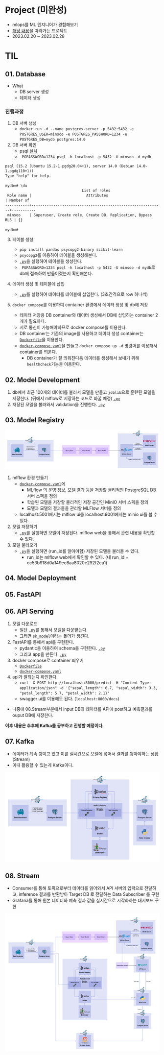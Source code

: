 # Project (미완성)
- mlops를 ML 엔지니어가 경험해보기
- [해당 내용](https://mlops-for-mle.github.io/tutorial/docs/intro)을 따라가는 프로젝트
- 2023.02.20 ~ 2023.02.28

# TIL
## 01. Database
- What
    - DB server 생성
    - 데이터 생성
### 진행과정
1. DB 서버 생성
    -  `docker run -d --name postgres-server -p 5432:5432 -e POSTGRES_USER=minsoo -e POSTGRES_PASSWORD=1234 -e POSTGRES_DB=mydb postgres:14.0`
2. DB 서버 확인
    - psql [설치](https://www.postgresql.org/download/)
    - ` PGPASSWORD=1234 psql -h localhost -p 5432 -U minsoo -d mydb`
```
psql (15.2 (Ubuntu 15.2-1.pgdg20.04+1), server 14.0 (Debian 14.0-1.pgdg110+1))
Type "help" for help.

mydb=# \du
                                   List of roles
 Role name |                         Attributes                         | Member of 
-----------+------------------------------------------------------------+-----------
 minsoo    | Superuser, Create role, Create DB, Replication, Bypass RLS | {}

mydb=# 
```
3. 테이블 생성
    - `pip install pandas psycopg2-binary scikit-learn`
    - `psycopg2`를 이용하여 테이블을 생성해본다.
    - [`.py`](./01_database/01_create_table.py)을 실행하여 테이블을 생성한다.
    - ` PGPASSWORD=1234 psql -h localhost -p 5432 -U minsoo -d mydb`로 db에 접속하여 만들어졌는지 확인해본다.

4. 데이터 생성 및 테이블에 삽입
    - [`.py`](./01_database/02_data_insert.py)를 실행하여 데이터를 테이블에 삽입한다. (3초간격으로 row 하나씩)

5. `docker compose`를 이용하여 container 환경에서 데이터 생성 및 db에 저장
    - 데이터 저장용 DB container와 데이터 생성해서 DB에 삽입하는 container 2개가 필요하다.
    - 서로 통신이 가능해야하므로 docker compose를 이용한다.
    - DB container는 기존의 image를 사용하고 데이터 생성 container는 [`Dockerfile`](./01_database/Dockerfile)을 이용한다.
    - [`docker-compose.yaml`](./01_database/docker-compose.yaml)을 만들고 `docker compose up -d` 명령어를 이용해서 container를 띄운다.
        - DB container가 잘 띄워진다음 데이터를 생성해서 보내기 위해 `healthcheck`기능을 이용한다.

## 02. Model Development
1. db에서 최근 100개의 데이터를 불러서 모델을 만들고 `joblib`으로 훈련된 모델을 저장한다. (뒤에서 mlflow로 저장하는 코드로 바꿀 예정) [`.py`](./02_model_develop/01_db_train.py)
2. 저장된 모델을 불러와서 validation을 진행한다. [`.py`](./02_model_develop/02_db_validate_save_model.py)

## 03. Model Registry

![img](./03_model_registry/model_registry.png)

1. mlflow 환경 만들기
    - [`docker-compose.yaml`](./03_model_registry/docker-compose.yaml)에
        - MLflow 의 운영 정보, 모델 결과 등을 저장할 물리적인 PostgreSQL DB 서버 스펙을 정의
        - 학습된 모델을 저장할 물리적인 저장 공간인 MinIO 서버 스펙을 정의
        - 모델과 모델의 결과들을 관리할 MLFlow 서버를 정의
    - localhost:5001에서는 mlflow ui를 localhost:9001에서는 minio ui를 볼 수 있다.
2. 모델 저장하기
    - [`.py`](./03_model_registry/01_save_model_to_registry.py)를 실행하면 모델이 저장된다. mlflow web을 통해서 관련 내용을 확인할 수 있다.
3. 모델 불러오기
    - [`.py`](./03_model_registry/02_load_model_from_registry.py)을 실행하면 (run_id를 알아야함) 저장된 모델을 불러올 수 있다.
        - run_id는 mlflow web에서 확인할 수 있다. (내 run_id = cc53b918d0a149ee8aa8020e292f2ea1)

## 04. Model Deployment
## 05. FastAPI
## 06. API Serving
1. 모델 다운로드
    - 일단 [`.py`](./06_api_serving/01_download_model.py)를 통해서 모델을 다운받는다.
    - 그러면 [`sk_model`](./06_api_serving/sk_model/)이라는 폴더가 생긴다.
2. FastAPI를 통해서 api를 구현한다.
    - pydantic을 이용하여 schema를 구현한다. [`.py`](./06_api_serving/schemas.py)
    - 그리고 app을 만든다. [`.py`](./06_api_serving/app.py)
3. docker compose로 container 띄우기
    - [`Dockerfile`](./06_api_serving/Dockerfile)
    - [`docker-compose.yaml`](./06_api_serving/docker-compose.yaml)
4. api가 잘되는지 확인한다.
    - `curl -X POST http://localhost:8000/predict -H "Content-Type: application/json" -d '{"sepal_length": 6.7, "sepal_width": 3.3, "petal_length": 5.7, "petal_width": 2.1}'`
    - swagger ui를 이용해도 된다. (`localhost:8000/docs`) 
- 나중에 08.Stream부분에서 input DB의 데이터를 API에 post하고 예측결과를 ouput DB에 저장한다.


**이후 내용은 추후에 Kafka를 공부하고 진행할 예정이다.**

## 07. Kafka
- 데이터가 계속 쌓이고 있고 이를 실시간으로 모델에 넣어서 결과를 쌓아야하는 상황 (Stream)
- 이때 활용할 수 있는게 Kafka이다.

![img](./07_kafka/kafka.png)

## 08. Stream
- Consumer를 통해 토픽으로부터 데이터를 읽어와서 API 서버의 입력으로 전달하고, inference 결과를 반환받아 Target DB 로 전달하는 Data Subscriber 를 구현
- Grafana를 통해 원본 데이터와 예측 결과 값을 실시간으로 시각화하는 대시보드 구현

![img](./08_stream/stream.png)